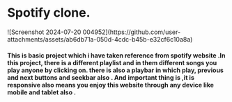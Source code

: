 <h1>Spotify clone.</h1>
![Screenshot 2024-07-20 004952](https://github.com/user-attachments/assets/ab6db71a-050d-4cdc-b45b-e32cf6c10a8a)


<h4>This is basic project which i have taken reference from spotify website .In this project, there is a different playlist and in them different songs you play anyone by clicking on. there is also a playbar in which play, previous and next buttons and seekbar also . And important thing is ,it is responsive also means you enjoy this website through any device like mobile and tablet also .  </h4>
